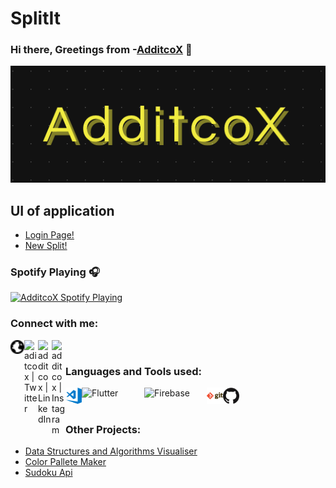 # SplitIt
### Hi there, Greetings from -[AdditcoX][website] 👋

[![Website](https://github.com/Marcus0086/splitit/blob/master/assets/images/logo.png?raw=true)](https://dsalgoapp.netlify.app/#/)

## UI of application

- [Login Page!](https://github.com/Marcus0086/splitit/blob/master/assets/images/screenshots/login.png?raw=true)
- [New Split!](https://github.com/Marcus0086/splitit/blob/master/assets/images/screenshots/NewSplit.png?raw=true)

### Spotify Playing 🎧

[<img src="https://now-playing-codestackr.vercel.app/api/spotify-playing" alt="AdditcoX Spotify Playing" width="350" />](https://open.spotify.com/?_gl=1*1j9zrqt*_gcl_aw*R0NMLjE2MTkzNDc4MzcuQ2owS0NRandwcFNFQmhDR0FSSXNBTklzNHA1NXkyNW5ZcHNKUmdoTFNyU2xnR3JNdlNLT0lEZ1ZOUFQwbEpoZ2JWbmU0ZFUxWVZCVC1zSWFBcGNMRUFMd193Y0I.*_gcl_dc*R0NMLjE2MTkzNDc4MzcuQ2owS0NRandwcFNFQmhDR0FSSXNBTklzNHA1NXkyNW5ZcHNKUmdoTFNyU2xnR3JNdlNLT0lEZ1ZOUFQwbEpoZ2JWbmU0ZFUxWVZCVC1zSWFBcGNMRUFMd193Y0I.&_ga=2.64304619.577986972.1619347814-1218930918.1618132103&_gac=1.55957209.1619347837.Cj0KCQjwppSEBhCGARIsANIs4p55y25nYpsJRghLSrSlgGrMvSKOIDgVNPT0lJhgbVne4dU1YVBT-sIaApcLEALw_wcB)


### Connect with me:

[<img align="left" alt="additcox" width="22px" src="https://raw.githubusercontent.com/iconic/open-iconic/master/svg/globe.svg" />][website]
[<img align="left" alt="aditcox | Twitter" width="22px" src="https://cdn.jsdelivr.net/npm/simple-icons@v3/icons/twitter.svg" />][twitter]
[<img align="left" alt="additcox | LinkedIn" width="22px" src="https://cdn.jsdelivr.net/npm/simple-icons@v3/icons/linkedin.svg" />][linkedin]
[<img align="left" alt="additcox | Instagram" width="22px" src="https://cdn.jsdelivr.net/npm/simple-icons@v3/icons/instagram.svg" />][instagram]

<br />

### Languages and Tools used:

[<img align="left" alt="Visual Studio Code" width="26px" src="https://raw.githubusercontent.com/github/explore/80688e429a7d4ef2fca1e82350fe8e3517d3494d/topics/visual-studio-code/visual-studio-code.png" />](https://code.visualstudio.com/)

[<img align="left" alt="Flutter" width="100px" src="https://flutter.dev/assets/flutter-lockup-1caf6476beed76adec3c477586da54de6b552b2f42108ec5bc68dc63bae2df75.png" />](https://flutter.dev/?gclid=Cj0KCQjwppSEBhCGARIsANIs4p68oB5N-HuUuV0mJVhGrhQrljG5FhdggbbUDLzPx6xTcR9qNSzEF3saAlfGEALw_wcB&gclsrc=aw.ds)

[<img align="left" alt="Firebase" width="100px" src="https://www.gstatic.com/devrel-devsite/prod/vdb246b8cc5a5361484bf12c07f2d17c993026d30a19ea3c7ace6f0263f62c0dd/firebase/images/lockup.png" />](https://firebase.google.com/)

[<img align="left" alt="Git" width="26px" src="https://raw.githubusercontent.com/github/explore/80688e429a7d4ef2fca1e82350fe8e3517d3494d/topics/git/git.png" />](https://git-scm.com/)

[<img align="left" alt="GitHub" width="26px" src="https://raw.githubusercontent.com/github/explore/78df643247d429f6cc873026c0622819ad797942/topics/github/github.png" />](https://github.com/Marcus0086)


<br />
<br />

### Other Projects:
- [Data Structures and Algorithms Visualiser](https://dsalgoapp.netlify.app/)
- [Color Pallete Maker](https://palletemon.vercel.app/)
- [Sudoku Api](https://sudoku-api.vercel.app/)

[website]: https://dsalgoapp.netlify.app/#/
[twitter]: https://twitter.com/RaghavG54140751
[instagram]: https://www.instagram.com/raghav0gupta/
[linkedin]: https://www.linkedin.com/in/marcus-gupta-4a63341b5/
 
